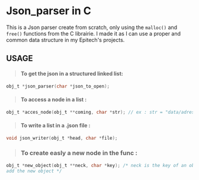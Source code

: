 # Json_parser in C 

This is a Json parser create from scratch, only using the `malloc()` and `free()` functions from the C librairie.
I made it as I can use a proper and common data structure in my Epitech's projects.

## USAGE 

> #### To get the json in a structured linked list:

```C
obj_t *json_parser(char *json_to_open);
```
> #### To access a node in a list :

```C
obj_t *acces_node(obj_t **coming, char *str); // ex : str = "data/adress_data/Chicago/Mr_X"
```

> #### To write a list in a .json file :

```C
void json_writer(obj_t *head, char *file);
```

> ### To create easly a new node in the func :

```C
obj_t *new_object(obj_t **neck, char *key); /* neck is the key of an object in the linked list where you want to
add the new object */
```
